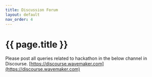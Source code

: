 ```yaml
---
title: Discussion Forum
layout: default
nav_order: 4
---
```


# {{ page.title }}

Please post all queries related to hackathon in the below channel in Discourse.
[https://discourse.wavemaker.com](https://discourse.wavemaker.com)